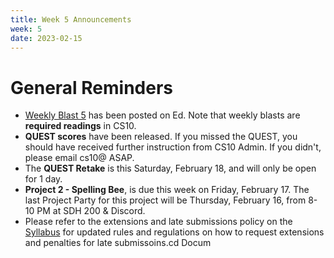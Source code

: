 ```yaml
---
title: Week 5 Announcements
week: 5
date: 2023-02-15
---
```


# **General Reminders**

- [Weekly Blast 5](https://edstem.org/us/courses/35027/discussion/2589852) has been posted on Ed. Note that weekly blasts are **required readings** in CS10.
- **QUEST scores** have been released. If you missed the QUEST, you should have received further instruction from CS10 Admin. If you didn't, please email cs10@ ASAP.
- The **QUEST Retake** is this Saturday, February 18, and will only be open for 1 day.
- **Project 2 - Spelling Bee**, is due this week on Friday, February 17. The last Project Party for this project will be Thursday, February 16, from 8-10 PM at SDH 200 & Discord.
- Please refer to the extensions and late submissions policy on the [Syllabus](https://cs10.org/sp23/syllabus/) for updated rules and regulations on how to request extensions and penalties for late submissoins.cd Docum
